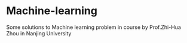 # Machine-learning
Some solutions to Machine learning problem in course by Prof.Zhi-Hua Zhou in Nanjing University
